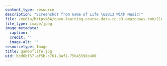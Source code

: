 ```yaml
---
content_type: resource
description: "Screenshot from Game of Life \u2013 With Music!"
file: /media/https%3A/open-learning-course-data-rc.s3.amazonaws.com/21m-380-music-and-technology-algorithmic-and-generative-music-spring-2010/bbd6bf57ef5bc7613af175b45590c400_gameoflife.jpg
file_type: image/jpeg
image_metadata:
  caption: ''
  credit: ''
  image-alt: ''
resourcetype: Image
title: gameoflife.jpg
uid: bbd6bf57-ef5b-c761-3af1-75b45590c400
---
```

